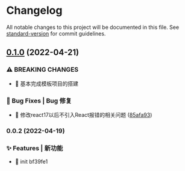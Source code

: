 # Changelog

All notable changes to this project will be documented in this file. See [standard-version](https://github.com/conventional-changelog/standard-version) for commit guidelines.

## [0.1.0](https://github.com/lzw1998/leven-react-template/compare/v0.0.2...v0.1.0) (2022-04-21)


### ⚠ BREAKING CHANGES

* 🧨 基本完成模板项目的搭建

### 🐛 Bug Fixes | Bug 修复

* 🐛 修改react17以后不引入React报错的相关问题 ([85afa93](https://github.com/lzw1998/leven-react-template/commit/85afa93dabac2ad4e73581b778323913757c099a))

### 0.0.2 (2022-04-19)


### ✨ Features | 新功能

* 🎸 init bf39fe1
